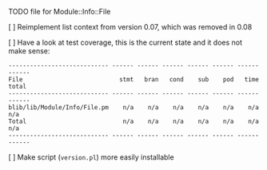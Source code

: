 TODO file for Module::Info::File

[ ] Reimplement list context from version 0.07, which was removed in 0.08

[ ] Have a look at test coverage, this is the current state and it does not
  make sense:

```
---------------------------- ------ ------ ------ ------ ------ ------ ------
File                           stmt   bran   cond    sub    pod   time  total
---------------------------- ------ ------ ------ ------ ------ ------ ------
blib/lib/Module/Info/File.pm    n/a    n/a    n/a    n/a    n/a    n/a    n/a
Total                           n/a    n/a    n/a    n/a    n/a    n/a    n/a
---------------------------- ------ ------ ------ ------ ------ ------ ------
```

[ ] Make script (`version.pl`) more easily installable



